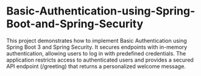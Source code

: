 # Basic-Authentication-using-Spring-Boot-and-Spring-Security
This project demonstrates how to implement Basic Authentication using Spring Boot 3 and Spring Security. It secures endpoints with in-memory authentication, allowing users to log in with predefined credentials. The application restricts access to authenticated users and provides a secured API endpoint (/greeting) that returns a personalized welcome message.
